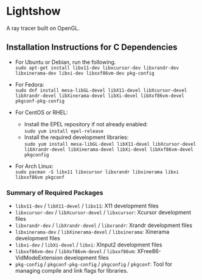 # Lightshow

A ray tracer built on OpenGL.

## Installation Instructions for C Dependencies

- For Ubuntu or Debian, run the following.  
`sudo apt-get install libx11-dev libxcursor-dev libxrandr-dev libxinerama-dev libxi-dev libxxf86vm-dev pkg-config`

- For Fedora:  
`sudo dnf install mesa-libGL-devel libX11-devel libXcursor-devel libXrandr-devel libXinerama-devel libXi-devel libXxf86vm-devel pkgconf-pkg-config`

- For CentOS or RHEL:
    - Install the EPEL repository if not already enabled:  
`sudo yum install epel-release`
    - Install the required development libraries:  
    `sudo yum install mesa-libGL-devel libX11-devel libXcursor-devel libXrandr-devel libXinerama-devel libXi-devel libXxf86vm-devel pkgconfig`

- For Arch Linux:  
`sudo pacman -S libx11 libxcursor libxrandr libxinerama libxi libxxf86vm pkgconf`


### Summary of Required Packages
- `libx11-dev` / `libX11-devel` / `libx11`: X11 development files
- `libxcursor-dev` / `libXcursor-devel` / `libxcursor`: Xcursor development files
- `libxrandr-dev` / `libXrandr-devel` / `libxrandr`: Xrandr development files
- `libxinerama-dev` / `libXinerama-devel` / `libxinerama`: Xinerama development files
- `libxi-dev` / `libXi-devel` / `libxi`: XInput2 development files
- `libxxf86vm-dev` / `libXxf86vm-devel` / `libxxf86vm`: XFree86-VidModeExtension development files
- `pkg-config` / `pkgconf-pkg-config` / `pkgconfig` / `pkgconf`: Tool for managing compile and link flags for libraries.

